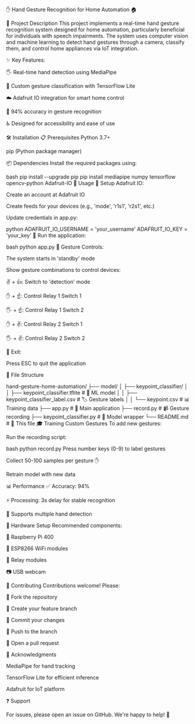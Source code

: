 ✋ Hand Gesture Recognition for Home Automation 🏠

📝 Project Description
This project implements a real-time hand gesture recognition system designed for home automation, particularly beneficial for individuals with speech impairments. The system uses computer vision and machine learning to detect hand gestures through a camera, classify them, and control home appliances via IoT integration.

✨ Key Features:

🖐️ Real-time hand detection using MediaPipe

🤖 Custom gesture classification with TensorFlow Lite

☁️ Adafruit IO integration for smart home control

🎯 94% accuracy in gesture recognition

♿ Designed for accessibility and ease of use

🛠️ Installation
📋 Prerequisites
Python 3.7+

pip (Python package manager)

📦 Dependencies
Install the required packages using:

bash
pip install --upgrade pip
pip install mediapipe numpy tensorflow opencv-python Adafruit-IO
🚀 Usage
🔧 Setup Adafruit IO:

Create an account at Adafruit IO

Create feeds for your devices (e.g., 'mode', 'r1s1', 'r2s1', etc.)

Update credentials in app.py:

python
ADAFRUIT_IO_USERNAME = 'your_username'
ADAFRUIT_IO_KEY = 'your_key'
🏃 Run the application:

bash
python app.py
👋 Gesture Controls:

The system starts in 'standby' mode

Show gesture combinations to control devices:

✌️ + 👍: Switch to 'detection' mode

✋ + ☝️: Control Relay 1 Switch 1

🖐️ + ☝️: Control Relay 1 Switch 2

✋ + ✌️: Control Relay 2 Switch 1

🖐️ + ✌️: Control Relay 2 Switch 2

🚪 Exit:

Press ESC to quit the application

📂 File Structure

hand-gesture-home-automation/
├── model/
│   ├── keypoint_classifier/
│   │   ├── keypoint_classifier.tflite  # 🧠 ML model
│   │   ├── keypoint_classifier_label.csv  # 🏷️ Gesture labels
│   │   └── keypoint.csv  # 📊 Training data
├── app.py  # 🚀 Main application
├── record.py  # 📹 Gesture recording
├── keypoint_classifier.py  # 🤖 Model wrapper
└── README.md  # 📖 This file
🎓 Training Custom Gestures
To add new gestures:

Run the recording script:

bash
python record.py
Press number keys (0-9) to label gestures

Collect 50-100 samples per gesture ✋

Retrain model with new data

📊 Performance
✅ Accuracy: 94%

⚡ Processing: 3s delay for stable recognition

👥 Supports multiple hand detection

🔌 Hardware Setup
Recommended components:

🍓 Raspberry Pi 400

📶 ESP8266 WiFi modules

🔌 Relay modules

📷 USB webcam

🤝 Contributing
Contributions welcome! Please:

🍴 Fork the repository

🌱 Create your feature branch

💾 Commit your changes

🔀 Push to the branch

🎯 Open a pull request


🙏 Acknowledgments

MediaPipe for hand tracking

TensorFlow Lite for efficient inference

Adafruit for IoT platform

❓ Support

For issues, please open an issue on GitHub. We're happy to help! 💬
